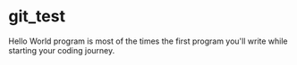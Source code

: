 # git_test
Hello World program is most of the times the first program you'll write while starting your coding journey.